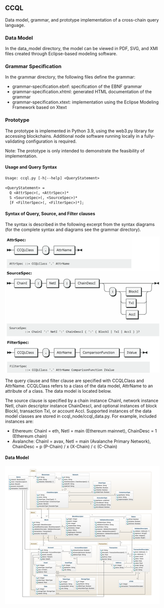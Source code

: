 ## CCQL

Data model, grammar, and prototype implementation of a cross-chain query language.

### Data Model

In the data_model directory, the model can be viewed in PDF, SVG, and XMI files created through Eclipse-based modeling software.

### Grammar Specification

In the grammar directory, the following files define the grammar:

- grammar-specification.ebnf: specification of the EBNF grammar
- grammar-specification.xhtml: generated HTML documentation of the grammar
- grammar-specification.xtext: implementation using the Eclipse Modeling Framework based on Xtext

### Prototype

The prototype is implemented in Python 3.9, using the web3.py library for accessing blockchains. Additional node software running locally in a fully-validating configuration is required.

Note: The prototype is only intended to demonstrate the feasibility of implementation.

#### Usage and Query Syntax

```
Usage: ccql.py [-h|--help] <QueryStatement>

<QueryStatement> =
  Q <AttrSpec>(, <AttrSpec>)*
  S <SourceSpec>(, <SourceSpec>)*
  [F <FilterSpec>(, <FilterSpec>)*];

```
#### Syntax of Query, Source, and Filter clauses 

The syntax is described in the following excerpt from the syntax diagrams (for the complete syntax and diagrams see the grammar directory).

<img src="https://github.com/fhaer/CCQL/blob/main/syntax_diagram_excerpt.png?raw=true" data-canonical-src="https://github.com/fhaer/CCQL/blob/main/syntax_diagram_excerpt.png?raw=true" width="550" />

The query clause and filter clause are specified with CCQLClass and AttrName. CCQLClass refers to a class of the data model, AttrName to an attribute of a class. The data model is located below.

The source clause is specified by a chain instance ChainI, network instance NetI, chain descriptor instance ChainDescI, and optional instances of block BlockI, transaction TxI, or account AccI. Supported instances of the data model classes are stored in ccql_node/ccql_data.py. For example, included instances are: 
- Ethereum: ChainI = eth, NetI = main (Ethereum mainnet), ChainDesc = 1 (Ethereum chain)
- Avalanche: ChainI = avax, NetI = main (Avalanche Primary Network), ChainDesc = p (P-Chain) / x (X-Chain) / c (C-Chain) 

#### Data Model

![Data Model](https://github.com/fhaer/CCQL/blob/main/data_model/ccql-data-model.svg?raw=true)

